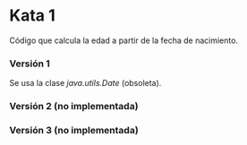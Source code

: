 # Kata 1

Código que calcula la edad a partir de la fecha de nacimiento.

### Versión 1
Se usa la clase *java.utils.Date* (obsoleta).

### Versión 2 (no implementada)

### Versión 3 (no implementada)
